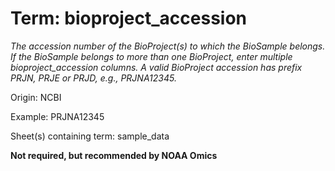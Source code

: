 # Term: bioproject_accession

*The accession number of the BioProject(s) to which the BioSample belongs. If the BioSample belongs to more than one BioProject, enter multiple bioproject_accession columns. A valid BioProject accession has prefix PRJN, PRJE or PRJD, e.g., PRJNA12345.*

Origin: NCBI

Example: PRJNA12345

Sheet(s) containing term: sample_data

**Not required, but recommended by NOAA Omics**